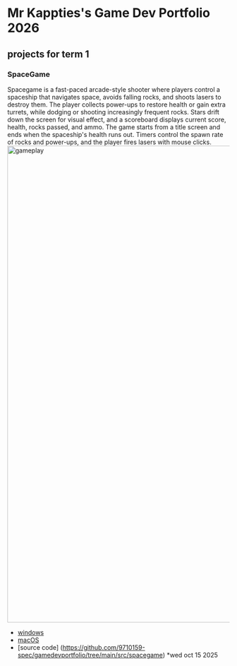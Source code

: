 # Mr Kappties's Game Dev Portfolio 2026

## projects for term 1 

### SpaceGame

Spacegame is a fast-paced arcade-style shooter where players control a spaceship that navigates space, avoids falling rocks, and shoots lasers to destroy them. The player collects power-ups to restore health or gain extra turrets, while dodging or shooting increasingly frequent rocks. Stars drift down the screen for visual effect, and a scoreboard displays current score, health, rocks passed, and ammo. The game starts from a title screen and ends when the spaceship's health runs out. Timers control the spawn rate of rocks and power-ups, and the player fires lasers with mouse clicks.
<img width="1920" height="1080" alt="gameplay" src="https://github.com/user-attachments/assets/97c3199f-e7a2-4916-a101-e191bf988ce7" />


* [windows](src/spacegame/macos-x86_64.zip)
* [macOS](src/spacegame/macos-x86_64.zip)
* [source code] (https://github.com/9710159-spec/gamedevportfolio/tree/main/src/spacegame)
*wed oct 15 2025
